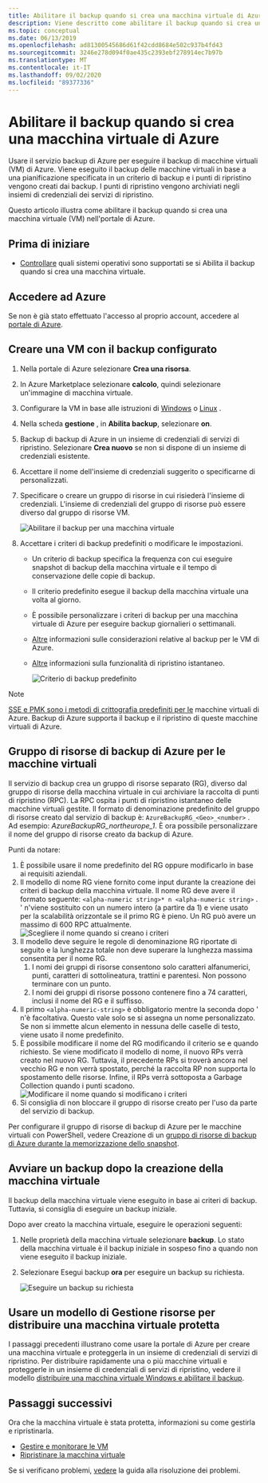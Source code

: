 ```yaml
---
title: Abilitare il backup quando si crea una macchina virtuale di Azure
description: Viene descritto come abilitare il backup quando si crea una macchina virtuale di Azure con backup di Azure.
ms.topic: conceptual
ms.date: 06/13/2019
ms.openlocfilehash: ad81300545686d61f42cdd8684e502c937b4fd43
ms.sourcegitcommit: 3246e278d094f0ae435c2393ebf278914ec7b97b
ms.translationtype: MT
ms.contentlocale: it-IT
ms.lasthandoff: 09/02/2020
ms.locfileid: "89377336"
---
```

# <a name="enable-backup-when-you-create-an-azure-vm"></a>Abilitare il backup quando si crea una macchina virtuale di Azure

Usare il servizio backup di Azure per eseguire il backup di macchine virtuali (VM) di Azure. Viene eseguito il backup delle macchine virtuali in base a una pianificazione specificata in un criterio di backup e i punti di ripristino vengono creati dai backup. I punti di ripristino vengono archiviati negli insiemi di credenziali dei servizi di ripristino.

Questo articolo illustra come abilitare il backup quando si crea una macchina virtuale (VM) nell'portale di Azure.  

## <a name="before-you-start"></a>Prima di iniziare

- [Controllare](backup-support-matrix-iaas.md#supported-backup-actions) quali sistemi operativi sono supportati se si Abilita il backup quando si crea una macchina virtuale.

## <a name="sign-in-to-azure"></a>Accedere ad Azure

Se non è già stato effettuato l'accesso al proprio account, accedere al [portale di Azure](https://portal.azure.com).

## <a name="create-a-vm-with-backup-configured"></a>Creare una VM con il backup configurato

1. Nella portale di Azure selezionare **Crea una risorsa**.

2. In Azure Marketplace selezionare **calcolo**, quindi selezionare un'immagine di macchina virtuale.

3. Configurare la VM in base alle istruzioni di [Windows](../virtual-machines/windows/quick-create-portal.md) o [Linux](../virtual-machines/linux/quick-create-portal.md) .

4. Nella scheda **gestione** , in **Abilita backup**, selezionare **on**.
5. Backup di backup di Azure in un insieme di credenziali di servizi di ripristino. Selezionare **Crea nuovo** se non si dispone di un insieme di credenziali esistente.
6. Accettare il nome dell'insieme di credenziali suggerito o specificarne di personalizzati.
7. Specificare o creare un gruppo di risorse in cui risiederà l'insieme di credenziali. L'insieme di credenziali del gruppo di risorse può essere diverso dal gruppo di risorse VM.

    ![Abilitare il backup per una macchina virtuale](./media/backup-during-vm-creation/enable-backup.png)

8. Accettare i criteri di backup predefiniti o modificare le impostazioni.
    - Un criterio di backup specifica la frequenza con cui eseguire snapshot di backup della macchina virtuale e il tempo di conservazione delle copie di backup.
    - Il criterio predefinito esegue il backup della macchina virtuale una volta al giorno.
    - È possibile personalizzare i criteri di backup per una macchina virtuale di Azure per eseguire backup giornalieri o settimanali.
    - [Altre](backup-azure-vms-introduction.md#backup-and-restore-considerations) informazioni sulle considerazioni relative al backup per le VM di Azure.
    - [Altre](backup-instant-restore-capability.md) informazioni sulla funzionalità di ripristino istantaneo.

      ![Criterio di backup predefinito](./media/backup-during-vm-creation/daily-policy.png)

>[!NOTE]
>[SSE e PMK sono i metodi di crittografia predefiniti per le](backup-encryption.md) macchine virtuali di Azure. Backup di Azure supporta il backup e il ripristino di queste macchine virtuali di Azure.

## <a name="azure-backup-resource-group-for-virtual-machines"></a>Gruppo di risorse di backup di Azure per le macchine virtuali

Il servizio di backup crea un gruppo di risorse separato (RG), diverso dal gruppo di risorse della macchina virtuale in cui archiviare la raccolta di punti di ripristino (RPC). La RPC ospita i punti di ripristino istantaneo delle macchine virtuali gestite. Il formato di denominazione predefinito del gruppo di risorse creato dal servizio di backup è: `AzureBackupRG_<Geo>_<number>` . Ad esempio: *AzureBackupRG_northeurope_1*. È ora possibile personalizzare il nome del gruppo di risorse creato da backup di Azure.

Punti da notare:

1. È possibile usare il nome predefinito del RG oppure modificarlo in base ai requisiti aziendali.
2. Il modello di nome RG viene fornito come input durante la creazione dei criteri di backup della macchina virtuale. Il nome RG deve avere il formato seguente: `<alpha-numeric string>* n <alpha-numeric string>` . ' n'viene sostituito con un numero intero (a partire da 1) e viene usato per la scalabilità orizzontale se il primo RG è pieno. Un RG può avere un massimo di 600 RPC attualmente.
              ![Scegliere il nome quando si creano i criteri](./media/backup-during-vm-creation/create-policy.png)
3. Il modello deve seguire le regole di denominazione RG riportate di seguito e la lunghezza totale non deve superare la lunghezza massima consentita per il nome RG.
    1. I nomi dei gruppi di risorse consentono solo caratteri alfanumerici, punti, caratteri di sottolineatura, trattini e parentesi. Non possono terminare con un punto.
    2. I nomi dei gruppi di risorse possono contenere fino a 74 caratteri, inclusi il nome del RG e il suffisso.
4. Il primo `<alpha-numeric-string>` è obbligatorio mentre la seconda dopo ' n'è facoltativa. Questo vale solo se si assegna un nome personalizzato. Se non si immette alcun elemento in nessuna delle caselle di testo, viene usato il nome predefinito.
5. È possibile modificare il nome del RG modificando il criterio se e quando richiesto. Se viene modificato il modello di nome, il nuovo RPs verrà creato nel nuovo RG. Tuttavia, il precedente RPs si troverà ancora nel vecchio RG e non verrà spostato, perché la raccolta RP non supporta lo spostamento delle risorse. Infine, il RPs verrà sottoposta a Garbage Collection quando i punti scadono.
![Modificare il nome quando si modificano i criteri](./media/backup-during-vm-creation/modify-policy.png)
6. Si consiglia di non bloccare il gruppo di risorse creato per l'uso da parte del servizio di backup.

Per configurare il gruppo di risorse di backup di Azure per le macchine virtuali con PowerShell, vedere Creazione di un [gruppo di risorse di backup di Azure durante la memorizzazione dello snapshot](backup-azure-vms-automation.md#creating-azure-backup-resource-group-during-snapshot-retention).

## <a name="start-a-backup-after-creating-the-vm"></a>Avviare un backup dopo la creazione della macchina virtuale

Il backup della macchina virtuale viene eseguito in base ai criteri di backup. Tuttavia, si consiglia di eseguire un backup iniziale.

Dopo aver creato la macchina virtuale, eseguire le operazioni seguenti:

1. Nelle proprietà della macchina virtuale selezionare **backup**. Lo stato della macchina virtuale è il backup iniziale in sospeso fino a quando non viene eseguito il backup iniziale.
2. Selezionare Esegui backup **ora** per eseguire un backup su richiesta.

    ![Eseguire un backup su richiesta](./media/backup-during-vm-creation/run-backup.png)

## <a name="use-a-resource-manager-template-to-deploy-a-protected-vm"></a>Usare un modello di Gestione risorse per distribuire una macchina virtuale protetta

I passaggi precedenti illustrano come usare la portale di Azure per creare una macchina virtuale e proteggerla in un insieme di credenziali di servizi di ripristino. Per distribuire rapidamente una o più macchine virtuali e proteggerle in un insieme di credenziali di servizi di ripristino, vedere il modello [distribuire una macchina virtuale Windows e abilitare il backup](https://azure.microsoft.com/resources/templates/101-recovery-services-create-vm-and-configure-backup/).

## <a name="next-steps"></a>Passaggi successivi

Ora che la macchina virtuale è stata protetta, informazioni su come gestirla e ripristinarla.

- [Gestire e monitorare le VM](backup-azure-manage-vms.md)
- [Ripristinare la macchina virtuale](backup-azure-arm-restore-vms.md)

Se si verificano problemi, [vedere](backup-azure-vms-troubleshoot.md) la guida alla risoluzione dei problemi.
